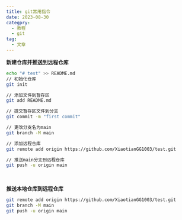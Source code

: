 ```yaml
---
title: git常用指令
date: 2023-08-30
categpry:
  - 教程
  - git
tag:
  - 文章
---
```


**新建仓库并推送到远程仓库**

```bash
echo "# test" >> README.md
// 初始化仓库
git init

// 添加文件到暂存区
git add README.md

// 提交暂存区文件到分支
git commit -m "first commit"

// 更改分支名为main
git branch -M main

// 添加远程仓库
git remote add origin https://github.com/XiaotianGG1003/test.git

// 推送main分支到远程仓库
git push -u origin main
```

<br />

**推送本地仓库到远程仓库**

```bash
git remote add origin https://github.com/XiaotianGG1003/test.git
git branch -M main
git push -u origin main
```
